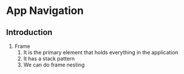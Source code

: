 # App Navigation

## Introduction

1. Frame
   1. It is the primary element that holds everything in the application
   2. It has a stack pattern
   3. We can do frame nesting
